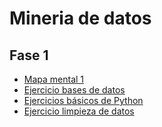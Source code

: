 # Mineria de datos

## Fase 1

- [Mapa mental 1](https://github.com/ReneSRuiz/Mineria_de_datos/blob/main/MapaMental_1_1941452.pdf)
- [Ejercicio bases de datos](https://github.com/ReneSRuiz/Mineria_de_datos/blob/main/Equipo_11-Ejercicio%20base%20de%20datos.pdf)
- [Ejercicios básicos de Python](https://github.com/ReneSRuiz/Mineria_de_datos/blob/main/Ej_Phyton_1941452.ipynb)
- [Ejercicio limpieza de datos](https://github.com/ReneSRuiz/Mineria_de_datos/blob/main/Ej_Limpieza_11.ipynb)
